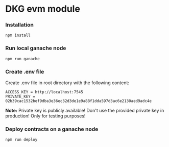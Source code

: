 # DKG evm module



### Installation

``` 
npm install
```

### Run local ganache node

``` 
npm run ganache
```
### Create .env file

Create .env file in root directory with the following content:
```
ACCESS_KEY = http://localhost:7545
PRIVATE_KEY = 02b39cac1532bef9dba3e36ec32d3de1e9a88f1dda597d3ac6e2130aed9adc4e
```

**Note:** Private key is publicly available! Don't use the provided private key in production! Only for testing purposes!

### Deploy contracts on a ganache node

``` 
npm run deploy
```
